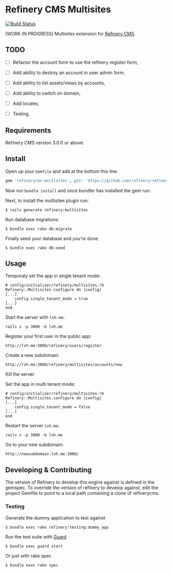 # Refinery CMS Multisites

[![Build Status](https://travis-ci.org/refinerycms-contrib/refinerycms-multisites.svg?branch=master)](https://travis-ci.org/refinerycms-contrib/refinerycms-multisites)

[WORK IN PROGRESS] Multisites extension for [Refinery CMS](http://refinerycms.com).

## TODO

* [ ] Refactor the account form to use the refinery register form,
* [ ] Add ability to destroy an account in user admin form,
* [ ] Add ability to list assets/views by accounts,
* [ ] Add ability to switch on domain,
* [ ] Add locales,
* [ ] Testing.


## Requirements

Refinery CMS version 3.0.0 or above.

## Install

Open up your ``Gemfile`` and add at the bottom this line:

```ruby
gem 'refinerycms-multisites', git: 'https://github.com/refinery/refinerycms-multisites', branch: 'master'
```

Now run `bundle install` and once bundler has installed the gem run:

Next, to install the multisites plugin run:

    $ rails generate refinery:multisites

Run database migrations:

    $ bundle exec rake db:migrate

Finally seed your database and you're done.

    $ bundle exec rake db:seed


## Usage

Temporaly set the app in single tenant mode:

	# config/initializer/refinery/multisites.rb
	Refinery::Multisites.configure do |config|
	[...]
		config.single_tenant_mode = true
	[...]
	end

Start the server with ``lvh.me``:

	rails s -p 3000 -b lvh.me

Register your first user in the public app:

	http://lvh.me:3000/refinery/users/register

Create a new subdomain:

	http://lvh.me:3000/refinery/multisites/accounts/new

Kill the server

Set the app in multi tenant mode:

	# config/initializer/refinery/multisites.rb
	Refinery::Multisites.configure do |config|
	[...]
		config.single_tenant_mode = false
	[...]
	end

Restart the server ``lvh.me``:

	rails s -p 3000 -b lvh.me

Go to your new subdomain:

	http://newsubdomain.lvh.me:3000/


## Developing & Contributing

The version of Refinery to develop this engine against is defined in the gemspec. To override the version of refinery to develop against, edit the project Gemfile to point to a local path containing a clone of refinerycms.

### Testing

Generate the dummy application to test against

    $ bundle exec rake refinery:testing:dummy_app

Run the test suite with [Guard](https://github.com/guard/guard)

    $ bundle exec guard start

Or just with rake spec

    $ bundle exec rake spec